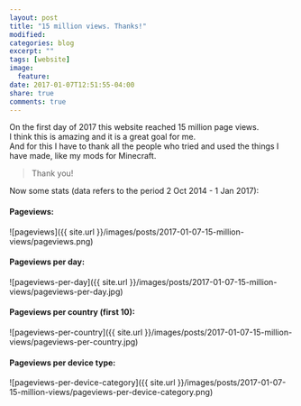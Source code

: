 ```yaml
---
layout: post
title: "15 million views. Thanks!"
modified:
categories: blog
excerpt: ""
tags: [website]
image:
  feature:
date: 2017-01-07T12:51:55-04:00
share: true
comments: true
---
```


On the first day of 2017 this website reached 15 million page views.<br>
I think this is amazing and it is a great goal for me.<br>
And for this I have to thank all the people who tried and used the things I have made, like my mods for Minecraft.

> Thank you!

Now some stats (data refers to the period 2 Oct 2014 - 1 Jan 2017):

#### Pageviews:

![pageviews]({{ site.url }}/images/posts/2017-01-07-15-million-views/pageviews.png)
<br>

#### Pageviews per day:

![pageviews-per-day]({{ site.url }}/images/posts/2017-01-07-15-million-views/pageviews-per-day.jpg)
<br>

#### Pageviews per country (first 10):

![pageviews-per-country]({{ site.url }}/images/posts/2017-01-07-15-million-views/pageviews-per-country.jpg)
<br>

#### Pageviews per device type:

![pageviews-per-device-category]({{ site.url }}/images/posts/2017-01-07-15-million-views/pageviews-per-device-category.png)
<br>
